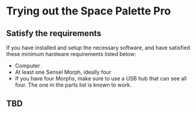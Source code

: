 <h1>Trying out the Space Palette Pro</h1>

<h2>Satisfy the requirements</h2>
If you have installed and setup the necessary software, and have satisfied these minimum hardware requirements listed below:
<ul>
<li>Computer
<li>At least one Sensel Morph, ideally four
<li>If you have four Morphs, make sure to use a USB hub that can see all four.  The one in the parts list is known to work.
</ul>

<h2>TBD</h2>